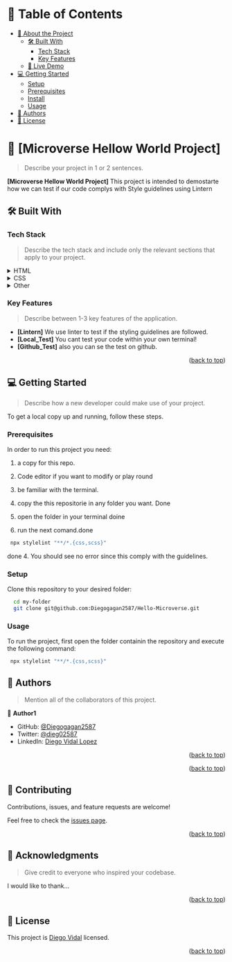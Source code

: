 <a name="readme-top"></a>




# 📗 Table of Contents

- [📖 About the Project](#about-project)
  - [🛠 Built With](#built-with)
    - [Tech Stack](#tech-stack)
    - [Key Features](#key-features)
  - [🚀 Live Demo](#live-demo)
- [💻 Getting Started](#getting-started)
  - [Setup](#setup)
  - [Prerequisites](#prerequisites)
  - [Install](#install)
  - [Usage](#usage)
- [👥 Authors](#authors)
- [📝 License](#license)



# 📖 [Microverse Hellow World Project] <a name="about-project"></a>

> Describe your project in 1 or 2 sentences.

**[Microverse Hellow World Project]** This project is intended to demostarte how we can test
if our code complys with Style guidelines using Lintern

## 🛠 Built With <a name="built-with"></a>

### Tech Stack <a name="tech-stack"></a>

> Describe the tech stack and include only the relevant sections that apply to your project.

<details>
  <summary>HTML</summary>
  <ul>
    <li><a href="">Index.html</a></li>
  </ul>
</details>

<details>
  <summary>CSS</summary>
  <ul>
    <li><a href="">style.css</a></li>
  </ul>
</details>

<details>
<summary>Other</summary>
  <ul>
    <li><a href="">Lintern</a></li>
  </ul>
</details>

<!-- Features -->

### Key Features <a name="key-features"></a>

> Describe between 1-3 key features of the application.

- **[Lintern]** We use linter to test if the styling guidelines are followed.
- **[Local_Test]** You cant test your code within your own terminal!
- **[Github_Test]** also you can se the test on github.

<p align="right">(<a href="#readme-top">back to top</a>)</p>


<!-- GETTING STARTED -->

## 💻 Getting Started <a name="getting-started"></a>

> Describe how a new developer could make use of your project.

To get a local copy up and running, follow these steps.

### Prerequisites

In order to run this project you need:
1. a copy for this repo.
2. Code editor if you want to modify or play round
3. be familiar with the terminal.

1. copy the this repositorie in any folder you want. Done
2. open the folder in your terminal doine
3. run the next comand.done
```sh
 npx stylelint "**/*.{css,scss}"
``` 
done
4. You should see no error since this comply with the guidelines.


### Setup

Clone this repository to your desired folder:

```sh
  cd my-folder
  git clone git@github.com:Diegogagan2587/Hello-Microverse.git
```


### Usage

To run the project, first open the folder containin the repository and 
execute the following command:

```sh
 npx stylelint "**/*.{css,scss}"
```


## 👥 Authors <a name="authors"></a>

> Mention all of the collaborators of this project.

👤 **Author1**

- GitHub: [@Diegogagan2587](https://github.com/Diegogagan2587)
- Twitter: [@dieg02587](https://twitter.com/dieg02587)
- LinkedIn: [Diego Vidal Lopez](https://www.linkedin.com/in/diego-vidal2587/)



<p align="right">(<a href="#readme-top">back to top</a>)</p>

<!-- FUTURE FEATURES -->

<p align="right">(<a href="#readme-top">back to top</a>)</p>

<!-- CONTRIBUTING -->

## 🤝 Contributing <a name="contributing"></a>

Contributions, issues, and feature requests are welcome!

Feel free to check the [issues page](../../issues/).

<p align="right">(<a href="#readme-top">back to top</a>)</p>



<!-- ACKNOWLEDGEMENTS -->

## 🙏 Acknowledgments <a name="acknowledgements"></a>

> Give credit to everyone who inspired your codebase.

I would like to thank...

<p align="right">(<a href="#readme-top">back to top</a>)</p>


## 📝 License <a name="license"></a>

This project is [Diego Vidal](./LICENSE) licensed.
<p align="right">(<a href="#readme-top">back to top</a>)</p>